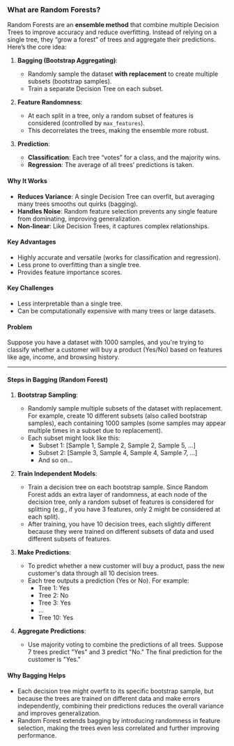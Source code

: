 ### What are Random Forests?

Random Forests are an **ensemble method** that combine multiple Decision Trees to improve accuracy and reduce overfitting. Instead of relying on a single tree, they “grow a forest” of trees and aggregate their predictions. Here’s the core idea:

1. **Bagging (Bootstrap Aggregating)**:
   - Randomly sample the dataset **with replacement** to create multiple subsets (bootstrap samples).
   - Train a separate Decision Tree on each subset.

2. **Feature Randomness**:
   - At each split in a tree, only a random subset of features is considered (controlled by `max_features`).
   - This decorrelates the trees, making the ensemble more robust.

3. **Prediction**:
   - **Classification**: Each tree “votes” for a class, and the majority wins.
   - **Regression**: The average of all trees’ predictions is taken.

#### Why It Works
- **Reduces Variance**: A single Decision Tree can overfit, but averaging many trees smooths out quirks (bagging).
- **Handles Noise**: Random feature selection prevents any single feature from dominating, improving generalization.
- **Non-linear**: Like Decision Trees, it captures complex relationships.

#### Key Advantages
- Highly accurate and versatile (works for classification and regression).
- Less prone to overfitting than a single tree.
- Provides feature importance scores.

#### Key Challenges
- Less interpretable than a single tree.
- Can be computationally expensive with many trees or large datasets.

#### Problem
Suppose you have a dataset with 1000 samples, and you're trying to classify whether a customer will buy a product (Yes/No) based on features like age, income, and browsing history.

---
#### Steps in Bagging (Random Forest)

1. **Bootstrap Sampling**:
   - Randomly sample multiple subsets of the dataset with replacement. For example, create 10 different subsets (also called bootstrap samples), each containing 1000 samples (some samples may appear multiple times in a subset due to replacement).
   - Each subset might look like this:
     - Subset 1: [Sample 1, Sample 2, Sample 2, Sample 5, ...]
     - Subset 2: [Sample 3, Sample 4, Sample 4, Sample 7, ...]
     - And so on...

2. **Train Independent Models**:
   - Train a decision tree on each bootstrap sample. Since Random Forest adds an extra layer of randomness, at each node of the decision tree, only a random subset of features is considered for splitting (e.g., if you have 3 features, only 2 might be considered at each split).
   - After training, you have 10 decision trees, each slightly different because they were trained on different subsets of data and used different subsets of features.

3. **Make Predictions**:
   - To predict whether a new customer will buy a product, pass the new customer's data through all 10 decision trees.
   - Each tree outputs a prediction (Yes or No). For example:
     - Tree 1: Yes
     - Tree 2: No
     - Tree 3: Yes
     - ...
     - Tree 10: Yes

4. **Aggregate Predictions**:
   - Use majority voting to combine the predictions of all trees. Suppose 7 trees predict "Yes" and 3 predict "No." The final prediction for the customer is "Yes."

#### Why Bagging Helps
- Each decision tree might overfit to its specific bootstrap sample, but because the trees are trained on different data and make errors independently, combining their predictions reduces the overall variance and improves generalization.
- Random Forest extends bagging by introducing randomness in feature selection, making the trees even less correlated and further improving performance.